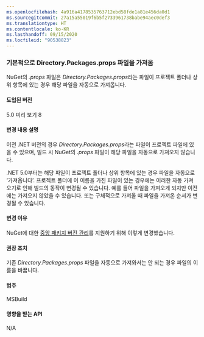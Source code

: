 ```yaml
---
ms.openlocfilehash: 4a916a4178535763712ebd58fde1a81e456da0d1
ms.sourcegitcommit: 27a15a55019f6b5f2733961738babe94aec0def3
ms.translationtype: HT
ms.contentlocale: ko-KR
ms.lasthandoff: 09/15/2020
ms.locfileid: "90538823"
---
```

### <a name="directorypackagesprops-files-is-imported-by-default"></a>기본적으로 Directory.Packages.props 파일을 가져옴

NuGet의 *.props* 파일은 *Directory.Packages.props*라는 파일이 프로젝트 폴더나 상위 항목에 있는 경우 해당 파일을 자동으로 가져옵니다.

#### <a name="version-introduced"></a>도입된 버전

5.0 미리 보기 8

#### <a name="change-description"></a>변경 내용 설명

이전 .NET 버전의 경우 *Directory.Packages.props*라는 파일이 프로젝트 파일에 있을 수 있으며, 빌드 시 NuGet의 *.props* 파일이 해당 파일을 자동으로 가져오지 않습니다.

.NET 5.0부터는 해당 파일이 프로젝트 폴더나 상위 항목에 있는 경우 파일을 자동으로 ‘가져옵니다’. 프로젝트 폴더에 이 이름을 가진 파일이 있는 경우에는 이러한 자동 가져오기로 인해 빌드의 동작이 변경될 수 있습니다. 예를 들어 파일을 가져오게 되지만 이전에는 가져오지 않았을 수 있습니다. 또는 구체적으로 가져올 때 파일을 가져온 순서가 변경될 수 있습니다.

#### <a name="reason-for-change"></a>변경 이유

NuGet에 대한 [중앙 패키지 버전 관리](https://github.com/NuGet/Home/wiki/Centrally-managing-NuGet-package-versions)를 지원하기 위해 이렇게 변경했습니다.

#### <a name="recommended-action"></a>권장 조치

기존 *Directory.Packages.props* 파일을 자동으로 가져와서는 안 되는 경우 파일의 이름을 바꿉니다.

#### <a name="category"></a>범주

MSBuild

#### <a name="affected-apis"></a>영향을 받는 API

N/A

<!--

#### Affected APIs

Not detectable via API analysis.

-->
